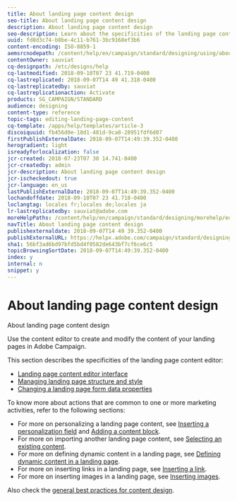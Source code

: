 ```yaml
---
title: About landing page content design
seo-title: About landing page content design
description: About landing page content design
seo-description: Learn about the specificities of the landing page content editor.
uuid: fd8d3c74-b8be-4c11-b761-3bc9168ef3b6
content-encoding: ISO-8859-1
aemsrcnodepath: /content/help/en/campaign/standard/designing/using/about-landing-page-content-design
contentOwner: sauviat
cq-designpath: /etc/designs/help
cq-lastmodified: 2018-09-10T07 23 41.719-0400
cq-lastreplicated: 2018-09-07T14 49 41.318-0400
cq-lastreplicatedby: sauviat
cq-lastreplicationaction: Activate
products: SG_CAMPAIGN/STANDARD
audience: designing
content-type: reference
topic-tags: editing-landing-page-content
cq-template: /apps/help/templates/article-3
discoiquuid: fb456d0e-18d1-481d-9ca8-28951fdf6d07
firstPublishExternalDate: 2018-09-07T14:49:39.352-0400
herogradient: light
isreadyforlocalization: false
jcr-created: 2018-07-23T07 30 14.741-0400
jcr-createdby: admin
jcr-description: About landing page content design
jcr-ischeckedout: true
jcr-language: en_us
lastPublishExternalDate: 2018-09-07T14:49:39.352-0400
lochandoffdate: 2018-09-10T07 23 41.718-0400
loclangtag: locales fr;locales de;locales ja
lr-lastreplicatedby: sauviat@adobe.com
moreHelpPaths: /content/help/en/campaign/standard/designing/morehelp/editing-landing-page-content;/content/help/en/campaign/standard/designing/morehelp/editing-landing-page-content
navTitle: About landing page content design
publishexternaldate: 2018-09-07T14 49 39.352-0400
publishExternalURL: https://helpx.adobe.com/campaign/standard/designing/using/about-landing-page-content-design.html
sha1: 56bf3ad6bd97bfd5bd4f0582de643bf7cf6ce6c5
topicBrowsingSortDate: 2018-09-07T14:49:39.352-0400
index: y
internal: n
snippet: y
---
```


# About landing page content design

About landing page content design

Use the content editor to create and modify the content of your landing pages in Adobe Campaign.

This section describes the specificities of the landing page content editor:

* [Landing page content editor interface](../../designing/using/landing-page-content-editor-interface.md)
* [Managing landing page structure and style](../../designing/using/managing-landing-page-structure-and-style.md)
* [Changing a landing page form data properties](../../designing/using/changing-a-landing-page-form-data-properties.md)

To know more about actions that are common to one or more marketing activities, refer to the following sections:

* For more on personalizing a landing page content, see [Inserting a personalization field](../../designing/using/inserting-a-personalization-field.md) and [Adding a content block](../../designing/using/adding-a-content-block.md).
* For more on importing another landing page content, see [Selecting an existing content](../../designing/using/selecting-an-existing-content.md).
* For more on defining dynamic content in a landing page, see [Defining dynamic content in a landing page](../../designing/using/defining-dynamic-content-in-a-landing-page.md).
* For more on inserting links in a landing page, see [Inserting a link](../../designing/using/inserting-a-link.md).
* For more on inserting images in a landing page, see [Inserting images](../../designing/using/inserting-images.md).

Also check the [general best practices for content design](../../designing/using/content-design-best-practices.md).
